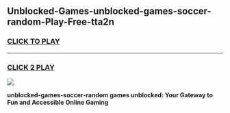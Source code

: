 
## Unblocked-Games-unblocked-games-soccer-random-Play-Free-tta2n
<h3>
<a href="https://premium76.site?title=unblocked-games-soccer-random&ref=20M">CLICK TO PLAY</a></h3>
<hr>

<h3>
<a href="https://premium76.site?title=unblocked-games-soccer-random&ref=20M">CLICK 2 PLAY</a>
  
</h3>

<a href="https://premium76.site?title=unblocked-games-soccer-random&ref=19M"><img src="https://clearcache.store/games.png"></a>


**unblocked-games-soccer-random games unblocked: Your Gateway to Fun and Accessible Online Gaming**
